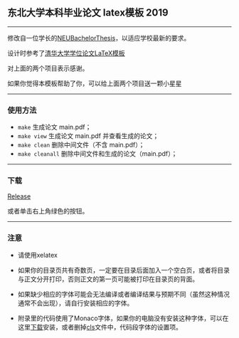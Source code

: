 ## 东北大学本科毕业论文 latex模板 2019
--------------
修改自一位学长的[NEUBachelorThesis](https://github.com/tzaiyang/NEUBachelorThesis)，以适应学校最新的要求。

设计时参考了[清华大学学位论文LaTeX模板](https://github.com/xueruini/thuthesis)

对上面的两个项目表示感谢。

如果你觉得本模板帮助了你，可以给上面两个项目送一颗小星星

---------------
### 使用方法
* `make`    生成论文 main.pdf；
* `make view`    生成论文 main.pdf 并查看生成的论文；
* `make clean`     删除中间文件（不含 main.pdf）；
* `make cleanall`  删除中间文件和生成的论文（main.pdf）；
----------------
### 下载

[Release](https://github.com/Acytoo/neu_bachelor_thesis_template/releases)

或者单击右上角绿色的按钮。

--------------------
### 注意
* 请使用xelatex

* 如果你的目录页共有奇数页，一定要在目录后面加入一个空白页，或者将目录与正文分开打印，否则正文的第一页可能被打印在目录页的背面。

* 如果缺少相应的字体可能会无法编译或者编译结果与预期不同（虽然这种情况通常不会出现），请自行安装相应的字体。

* 附录里的代码使用了Monaco字体，如果你的电脑没有安装这种字体，可以在这里[下载](https://github.com/todylu/monaco.ttf)安装，或者删掉[cls](https://github.com/Acytoo/neu_bachelor_thesis_template/blob/master/csethesis.cls)文件中，代码段字体的设置项。
